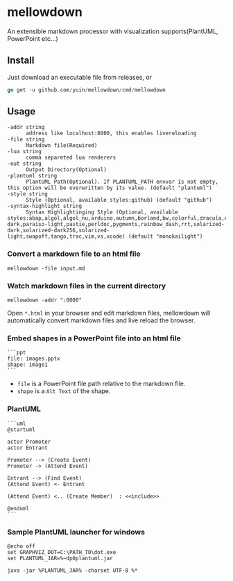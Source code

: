 # mellowdown
An extensible markdown processor with visualization supports(PlantUML, PowerPoint etc...)

## Install
Just download an executable file from releases, or

```go
go get -u github.com/yuin/mellowdown/cmd/mellowdown
```

## Usage

```
-addr string
      address like localhost:8000, this enables livereloading
-file string
      Markdown file(Required)
-lua string
      comma separeted lua renderers
-out string
      Output Directory(Optional)
-plantuml string
      PlantUML Path(Optional). If PLANTUML_PATH envvar is not empty, this option will be overwritten by its value. (default "plantuml")
-style string
      Style (Optional, available styles:github) (default "github")
-syntax-highlight string
      Syntax Highlightinging Style (Optional, available styles:abap,algol,algol_nu,arduino,autumn,borland,bw,colorful,dracula,emacs,friendly,fruity,github,igor,lovelace,manni,monokai,monokailight,murphy,native,paraiso-dark,paraiso-light,pastie,perldoc,pygments,rainbow_dash,rrt,solarized-dark,solarized-dark256,solarized-light,swapoff,tango,trac,vim,vs,xcode) (default "monokailight")
```

### Convert a markdown file to an html file

```
mellowdown -file input.md
```

### Watch markdown files in the current directory

```
mellowdown -addr ":8000"
```

Open `*.html` in your browser and edit markdown files, mellowdown will
automatically convert markdown files and live reload the browser.

### Embed shapes in a PowerPoint file into an html file

    ```ppt
    file: images.pptx
    shape: image1
    ```

- `file` is a PowerPoint file path relative to the markdown file.
- `shape` is a `Alt Text` of the shape.

### PlantUML

    ```uml
    @startuml
    
    actor Promoter
    actor Entrant
    
    Promoter --> (Create Event)
    Promoter -> (Attend Event)
    
    Entrant --> (Find Event)
    (Attend Event) <- Entrant
    
    (Attend Event) <.. (Create Member)  : <<include>>
    
    @enduml
    ```

### Sample PlantUML launcher for windows

```
@echo off
set GRAPHVIZ_DOT=C:\PATH_TO\dot.exe
set PLANTUML_JAR=%~dp0plantuml.jar

java -jar %PLANTUML_JAR% -charset UTF-8 %*
```

